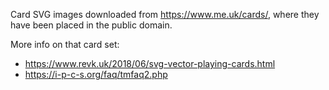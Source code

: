 Card SVG images downloaded from https://www.me.uk/cards/, where they have been placed in the
public domain.

More info on that card set:
- https://www.revk.uk/2018/06/svg-vector-playing-cards.html
- https://i-p-c-s.org/faq/tmfaq2.php
